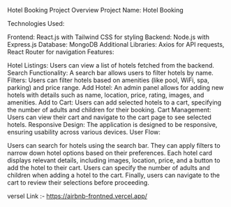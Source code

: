 Hotel Booking Project Overview
Project Name: Hotel Booking

Technologies Used:

Frontend: React.js with Tailwind CSS for styling
Backend: Node.js with Express.js
Database: MongoDB
Additional Libraries: Axios for API requests, React Router for navigation
Features:

Hotel Listings: Users can view a list of hotels fetched from the backend.
Search Functionality: A search bar allows users to filter hotels by name.
Filters: Users can filter hotels based on amenities (like pool, WiFi, spa, parking) and price range.
Add Hotel: An admin panel allows for adding new hotels with details such as name, location, price, rating, images, and amenities.
Add to Cart: Users can add selected hotels to a cart, specifying the number of adults and children for their booking.
Cart Management: Users can view their cart and navigate to the cart page to see selected hotels.
Responsive Design: The application is designed to be responsive, ensuring usability across various devices.
User Flow:

Users can search for hotels using the search bar.
They can apply filters to narrow down hotel options based on their preferences.
Each hotel card displays relevant details, including images, location, price, and a button to add the hotel to their cart.
Users can specify the number of adults and children when adding a hotel to the cart.
Finally, users can navigate to the cart to review their selections before proceeding.

versel Link :- https://airbnb-frontned.vercel.app/